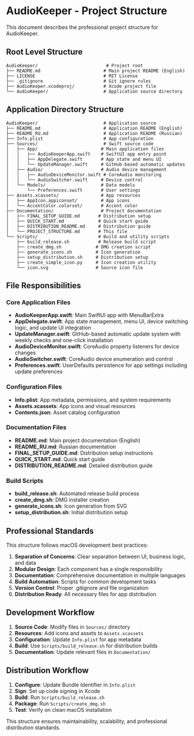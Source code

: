 # AudioKeeper - Project Structure

This document describes the professional project structure for AudioKeeper.

## Root Level Structure

```
AudioKeeper/                          # Project root
├── README.md                        # Main project README (English)
├── LICENSE                          # MIT License
├── .gitignore                       # Git ignore rules
├── AudioKeeper.xcodeproj/           # Xcode project file
└── AudioKeeper/                     # Application source directory
```

## Application Directory Structure

```
AudioKeeper/                         # Application source
├── README.md                        # Application README (English)
├── README_RU.md                     # Application README (Russian)
├── Info.plist                       # App configuration
├── Sources/                         # Swift source code
│   ├── App/                        # Main application files
│   │   ├── AudioKeeperApp.swift    # SwiftUI app entry point
│   │   ├── AppDelegate.swift       # App state and menu UI
│   │   └── UpdateManager.swift     # GitHub-based automatic updates
│   ├── Audio/                      # Audio device management
│   │   ├── AudioDeviceMonitor.swift # CoreAudio monitoring
│   │   └── AudioSwitcher.swift     # Device control
│   └── Models/                     # Data models
│       └── Preferences.swift       # User settings
├── Assets.xcassets/                # App resources
│   ├── AppIcon.appiconset/         # App icons
│   └── AccentColor.colorset/       # Accent color
├── Documentation/                  # Project documentation
│   ├── FINAL_SETUP_GUIDE.md       # Distribution setup
│   ├── QUICK_START.md             # Quick start guide
│   ├── DISTRIBUTION_README.md     # Distribution guide
│   └── PROJECT_STRUCTURE.md       # This file
└── Scripts/                       # Build and utility scripts
    ├── build_release.sh           # Release build script
    ├── create_dmg.sh             # DMG creation script
    ├── generate_icons.sh         # Icon generation
    ├── setup_distribution.sh     # Distribution setup
    ├── create_simple_icon.py     # Icon creation utility
    └── icon.svg                  # Source icon file
```

## File Responsibilities

### Core Application Files

- **AudioKeeperApp.swift**: Main SwiftUI app with MenuBarExtra
- **AppDelegate.swift**: App state management, menu UI, device switching logic, and update UI integration
- **UpdateManager.swift**: GitHub-based automatic update system with weekly checks and one-click installation
- **AudioDeviceMonitor.swift**: CoreAudio property listeners for device changes
- **AudioSwitcher.swift**: CoreAudio device enumeration and control
- **Preferences.swift**: UserDefaults persistence for app settings including update preferences

### Configuration Files

- **Info.plist**: App metadata, permissions, and system requirements
- **Assets.xcassets**: App icons and visual resources
- **Contents.json**: Asset catalog configuration

### Documentation Files

- **README.md**: Main project documentation (English)
- **README_RU.md**: Russian documentation
- **FINAL_SETUP_GUIDE.md**: Distribution setup instructions
- **QUICK_START.md**: Quick start guide
- **DISTRIBUTION_README.md**: Detailed distribution guide

### Build Scripts

- **build_release.sh**: Automated release build process
- **create_dmg.sh**: DMG installer creation
- **generate_icons.sh**: Icon generation from SVG
- **setup_distribution.sh**: Initial distribution setup

## Professional Standards

This structure follows macOS development best practices:

1. **Separation of Concerns**: Clear separation between UI, business logic, and data
2. **Modular Design**: Each component has a single responsibility
3. **Documentation**: Comprehensive documentation in multiple languages
4. **Build Automation**: Scripts for common development tasks
5. **Version Control**: Proper .gitignore and file organization
6. **Distribution Ready**: All necessary files for app distribution

## Development Workflow

1. **Source Code**: Modify files in `Sources/` directory
2. **Resources**: Add icons and assets to `Assets.xcassets`
3. **Configuration**: Update `Info.plist` for app metadata
4. **Build**: Use `Scripts/build_release.sh` for distribution builds
5. **Documentation**: Update relevant files in `Documentation/`

## Distribution Workflow

1. **Configure**: Update Bundle Identifier in `Info.plist`
2. **Sign**: Set up code signing in Xcode
3. **Build**: Run `Scripts/build_release.sh`
4. **Package**: Run `Scripts/create_dmg.sh`
5. **Test**: Verify on clean macOS installation

This structure ensures maintainability, scalability, and professional distribution standards.
